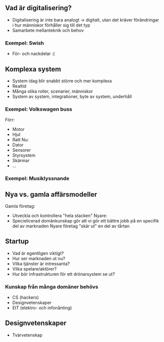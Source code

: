 
## Vad är digitalisering?
- Digitalisering är inte bara analogt -> digitalt, utan det kräver förändringar i hur människor förhåller sig till det typ
- Samarbete mellanteknik och behov

### Exempel: Swish
- För- och nackdelar :(

## Komplexa system
- System idag blir snabbt större och mer komplexa
- Realtid
- Många olika roller, scenarier, människor
- System av system, integrationer, byte av system, underhåll

### Exempel: Volkswagen buss
Förr:
- Motor
- Hjul
- Ratt
Nu:
- Dator
- Sensorer
- Styrsystem
- Skärmar
- ...

### Exempel: Musiklyssnande

## Nya vs. gamla affärsmodeller
Gamla företag:
- Utveckla och kontrollera "hela stacken"
Nyare:
- Specielicerad domänkunskap gör att vi gör ett bättre jobb på en specifik del av marknaden
Nyare företag "skär ut" en del av tårtan


## Startup
- Vad är egentligen viktigt?
- Hur ser marknaden ut nu?
- Vilka tjänster är intressanta?
- Vilka spelare/aktörer?
- Hur bör infrastrukturen för ett drönarsystem se ut?

### Kunskap från många domäner behövs
- CS (hackers)
- Designvetenskaper
- EIT (elektro- och infonånting)

## Designvetenskaper
- Tvärvetenskap

